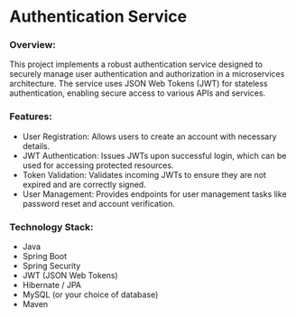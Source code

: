 # Authentication Service


### Overview:

This project implements a robust authentication service designed to securely manage user authentication and authorization in a microservices architecture. The service uses JSON Web Tokens (JWT) for stateless authentication, enabling secure access to various APIs and services.


### Features:

- User Registration: Allows users to create an account with necessary details.
- JWT Authentication: Issues JWTs upon successful login, which can be used for accessing protected resources.
- Token Validation: Validates incoming JWTs to ensure they are not expired and are correctly signed.
- User Management: Provides endpoints for user management tasks like password reset and account verification.

### Technology Stack:

- Java
- Spring Boot
- Spring Security
- JWT (JSON Web Tokens)
- Hibernate / JPA
- MySQL (or your choice of database)
- Maven